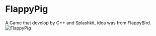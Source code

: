 # FlappyPig
A Game that develop by C++ and Splashkit, idea was from FlappyBird. 
![FlappyPig](flappypig.gif)
